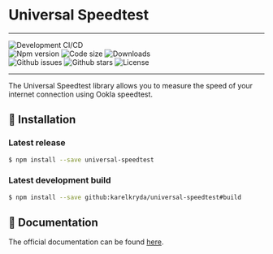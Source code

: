 # Universal Speedtest

<hr>
<div>
    <img src="https://img.shields.io/github/actions/workflow/status/karelkryda/universal-speedtest/development.yml?branch=development&label=Dev CI/CD&logo=github&style=for-the-badge" alt="Development CI/CD">
</div>
<div>
    <img src="https://img.shields.io/npm/v/universal-speedtest?logo=npm&style=for-the-badge" alt="Npm version">
    <img src="https://img.shields.io/github/languages/code-size/karelkryda/universal-speedtest?logo=npm&style=for-the-badge" alt="Code size">
    <img src="https://img.shields.io/npm/dw/universal-speedtest?logo=npm&style=for-the-badge" alt="Downloads">
</div>
<div>
    <img src="https://img.shields.io/github/issues/karelkryda/universal-speedtest?logo=github&style=for-the-badge" alt="Github issues">
    <img src="https://img.shields.io/github/stars/karelkryda/universal-speedtest?logo=github&style=for-the-badge" alt="Github stars">
    <img src="https://img.shields.io/github/license/karelkryda/universal-speedtest?logo=github&style=for-the-badge" alt="License">
</div>
<hr>

The Universal Speedtest library allows you to measure the speed of your internet connection using Ookla speedtest.

## 🔧 Installation

### Latest release

```bash
$ npm install --save universal-speedtest
```

### Latest development build

```bash
$ npm install --save github:karelkryda/universal-speedtest#build
```

## 📗 Documentation

The official documentation can be found [here](https://karel-kryda.gitbook.io/universal-speedtest/v/3).
